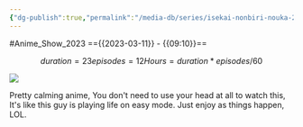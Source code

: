 ```yaml
---
{"dg-publish":true,"permalink":"/media-db/series/isekai-nonbiri-nouka-2023/","title":"Isekai Nonbiri Nouka","tags":["mediaDB/tv/series"],"noteIcon":"1"}
---
```


#Anime_Show_2023 
=={{2023-03-11}} - {{09:10}}==
```math
duration = 23
episodes = 12
Hours = duration * episodes / 60
```
<img src="https://cdn.myanimelist.net/images/anime/1983/132329.jpg">

Pretty calming anime, You don't need to use your head at all to watch this, It's like this guy is playing life on easy mode. Just enjoy as things happen, LOL.